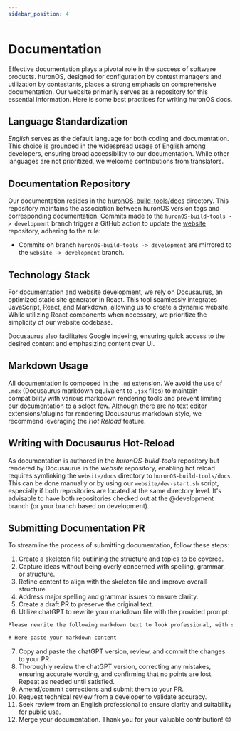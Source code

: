 ```yaml
---
sidebar_position: 4
---
```


# Documentation

Effective documentation plays a pivotal role in the success of software products. huronOS, designed for configuration by contest managers and utilization by contestants, places a strong emphasis on comprehensive documentation. Our website primarily serves as a repository for this essential information.
Here is some best practices for writing huronOS docs.

## Language Standardization

*English* serves as the default language for both coding and documentation. This choice is grounded in the widespread usage of English among developers, ensuring broad accessibility to our documentation. While other languages are not prioritized, we welcome contributions from translators.

## Documentation Repository

Our documentation resides in the [huronOS-build-tools/docs](https://github.com/equetzal/huronOS-build-tools/docs) directory. This repository maintains the association between huronOS version tags and corresponding documentation. Commits made to the `huronOS-build-tools -> development` branch trigger a GitHub action to update the [website](https://github.com/huronOS/website) repository, adhering to the rule:
- Commits on branch `huronOS-build-tools -> development` are mirrored to the `website -> development` branch.

## Technology Stack

For documentation and website development, we rely on [Docusaurus](https://docusaurus.io), an optimized static site generator in React. This tool seamlessly integrates JavaScript, React, and Markdown, allowing us to create a dynamic website. While utilizing React components when necessary, we prioritize the simplicity of our website codebase.

Docusaurus also facilitates Google indexing, ensuring quick access to the desired content and emphasizing content over UI.

## Markdown Usage

All documentation is composed in the `.md` extension. We avoid the use of `.mdx` (Docusaurus markdown equivalent to `.jsx` files) to maintain compatibility with various markdown rendering tools and prevent limiting our documentation to a select few. Although there are no text editor extensions/plugins for rendering Docusaurus markdown style, we recommend leveraging the *Hot Reload* feature.

## Writing with Docusaurus Hot-Reload

As documentation is authored in the *huronOS-build-tools* repository but rendered by Docusaurus in the *website* repository, enabling hot reload requires symlinking the `website/docs` directory to `huronOS-build-tools/docs`. This can be done manually or by using our `website/dev-start.sh` script, especially if both repositories are located at the same directory level. It's advisable to have both repositories checked out at the @development branch (or your branch based on development).

## Submitting Documentation PR

To streamline the process of submitting documentation, follow these steps:
1. Create a skeleton file outlining the structure and topics to be covered.
2. Capture ideas without being overly concerned with spelling, grammar, or structure.
3. Refine content to align with the skeleton file and improve overall structure.
4. Address major spelling and grammar issues to ensure clarity.
5. Create a draft PR to preserve the original text.
6. Utilize chatGPT to rewrite your markdown file with the provided prompt:
```txt
Please rewrite the following markdown text to look professional, with software terminology, good grammar and oriented to technically skilled people. Make sure to do not delete the links, images, nor changing the titles and keep the tables format. Properly escape triple backtick codeblocks with 4 backticks. Please, output the rewrite in markdown format in a codeblock so that I can just copy it. 

# Here paste your markdown content
```
7. Copy and paste the chatGPT version, review, and commit the changes to your PR.
8. Thoroughly review the chatGPT version, correcting any mistakes, ensuring accurate wording, and confirming that no points are lost. Repeat as needed until satisfied.
9. Amend/commit corrections and submit them to your PR.
10. Request technical review from a developer to validate accuracy.
11. Seek review from an English professional to ensure clarity and suitability for public use.
12. Merge your documentation. Thank you for your valuable contribution! 😊
